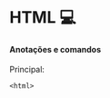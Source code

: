 # HTML :computer:

#### Anotações e comandos

Principal:

```
<html>
```
   <head>
        <title></title>
    <head/>
    <body> <body/>

</html>
